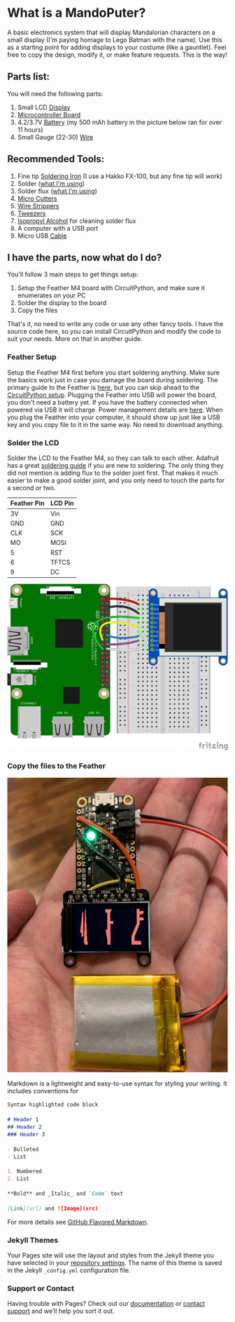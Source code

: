 # What is a MandoPuter?

A basic electronics system that will display Mandalorian characters on a small display (I'm paying homage to Lego Batman with the name). Use this as a starting point for adding displays to your costume (like a gauntlet). Feel free to copy the design, modify it, or make feature requests. This is the way!

## Parts list:

You will need the following parts:

1) Small LCD [Display](https://www.adafruit.com/product/4383)
2) [Microcontroller Board](https://www.adafruit.com/product/3857)
3) 4.2/3.7V [Battery](https://www.adafruit.com/category/917) (my 500 mAh battery in the picture below ran for over 11 hours)
4) Small Gauge (22-30) [Wire](https://www.amazon.com/Stranded-Nano-Flexible-Insulated-Electrical/dp/B07DCV7BDD/ref=sr_1_1_sspa?keywords=24+gauge+wire&qid=1577768346&sr=8-1-spons&psc=1&spLa=ZW5jcnlwdGVkUXVhbGlmaWVyPUEzR1IxUzhXVlJRMFoxJmVuY3J5cHRlZElkPUEwMjE2ODM0MTRRSVkyQlBIRTZJSiZlbmNyeXB0ZWRBZElkPUEwNzE2MTQ1UURZTURJT0VDUEMzJndpZGdldE5hbWU9c3BfYXRmJmFjdGlvbj1jbGlja1JlZGlyZWN0JmRvTm90TG9nQ2xpY2s9dHJ1ZQ==) 

## Recommended Tools:

1) Fine tip [Soldering Iron](https://www.amazon.com/Hakko-FX888D29BY-ESD-Safe-Digital-Soldering/dp/B00OSM27T8?ref_=ast_bbp_dp) (I use a Hakko FX-100, but any fine tip will work)
2) Solder ([what I'm using](https://www.amazon.com/gp/product/B00FGHTZFI/ref=ppx_yo_dt_b_search_asin_title?ie=UTF8&psc=1))
3) Solder flux ([what I'm using](https://www.amazon.com/gp/product/B01N8ZX7ZQ/ref=ppx_yo_dt_b_search_asin_title?ie=UTF8&psc=1))
4) [Micro Cutters](https://www.amazon.com/gp/product/B0765NMV68/ref=ppx_yo_dt_b_search_asin_title?ie=UTF8&psc=1)
5) [Wire Strippers](https://www.amazon.com/dp/B000XEUPMQ/ref=twister_B07JCDW6X6?_encoding=UTF8&psc=1)
6) [Tweezers](https://www.amazon.com/gp/product/B01MA5CCDO/ref=ppx_yo_dt_b_search_asin_title?ie=UTF8&psc=1)
7) [Isopropyl Alcohol](https://www.amazon.com/gp/product/B005DNQX3C/ref=ppx_yo_dt_b_search_asin_title?ie=UTF8&psc=1) for cleaning solder flux
8) A computer with a USB port
9) Micro USB [Cable](https://www.amazon.com/AmazonBasics-Male-Micro-Cable-Black/dp/B0711PVX6Z/ref=sxin_2_ac_d_rm?ac_md=0-0-bWljcm8gdXNiIGNhYmxl-ac_d_rm&keywords=micro+USB+cable&pd_rd_i=B0711PVX6Z&pd_rd_r=0c98cacf-0fa0-4c33-a20e-4d50696b8c55&pd_rd_w=EvHyD&pd_rd_wg=74RAP&pf_rd_p=e2f20af2-9651-42af-9a45-89425d5bae34&pf_rd_r=DBF2336PKCKSAH0KHNCG&psc=1&qid=1577768200)

## I have the parts, now what do I do?

You'll follow 3 main steps to get things setup:

1) Setup the Feather M4 board with CircuitPython, and make sure it enumerates on your PC
2) Solder the display to the board
3) Copy the files

That's it, no need to write any code or use any other fancy tools. I have the source code here, so you can install CircuitPython and modify the code to suit your needs. More on that in another guide.

### Feather Setup

Setup the Feather M4 first before you start soldering anything. Make sure the basics work just in case you damage the board during soldering. The primary guide to the Feather is [here](https://learn.adafruit.com/adafruit-feather-m4-express-atsamd51), but you can skip ahead to the [CircuitPython setup](https://learn.adafruit.com/adafruit-feather-m4-express-atsamd51/circuitpython). Plugging the Feather into USB will power the board, you don't need a battery yet. If you have the battery connected when powered via USB it will charge. Power management details are [here](https://learn.adafruit.com/adafruit-feather-m4-express-atsamd51/power-management). When you plug the Feather into your computer, it should show up just like a USB key and you copy file to it in the same way. No need to download anything.

### Solder the LCD

Solder the LCD to the Feather M4, so they can talk to each other. Adafruit has a great [soldering guide](https://learn.adafruit.com/adafruit-guide-excellent-soldering) if you are new to soldering. The only thing they did not mention is adding flux to the solder joint first. That makes it much easier to make a good solder joint, and you only need to touch the parts for a second or two.

Feather Pin | LCD Pin
------------ | -------------
3V | Vin
GND | GND
CLK | SCK
MO | MOSI
5 | RST
6 | TFTCS
9 | DC


![Image](https://github.com/Breazile/MandoPuter/blob/master/Wiring.jpg)

### Copy the files to the Feather

![Image](https://github.com/Breazile/MandoPuter/blob/master/MandoPuter.jpg)



Markdown is a lightweight and easy-to-use syntax for styling your writing. It includes conventions for

```markdown
Syntax highlighted code block

# Header 1
## Header 2
### Header 3

- Bulleted
- List

1. Numbered
2. List

**Bold** and _Italic_ and `Code` text

[Link](url) and ![Image](src)
```

For more details see [GitHub Flavored Markdown](https://guides.github.com/features/mastering-markdown/).

### Jekyll Themes

Your Pages site will use the layout and styles from the Jekyll theme you have selected in your [repository settings](https://github.com/Breazile/MandoPuter/settings). The name of this theme is saved in the Jekyll `_config.yml` configuration file.

### Support or Contact

Having trouble with Pages? Check out our [documentation](https://help.github.com/categories/github-pages-basics/) or [contact support](https://github.com/contact) and we’ll help you sort it out.
